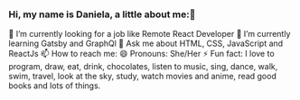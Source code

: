 ### Hi, my name is Daniela, a little about me:👋


🔭 I’m currently looking for a job like Remote React Developer
🌱 I’m currently learning Gatsby and GraphQl
💬 Ask me about HTML, CSS, JavaScript and ReactJs
📫 How to reach me: 
😄 Pronouns: She/Her
⚡ Fun fact: I love to program, draw, eat, drink, chocolates, listen to music, sing, dance, walk, swim, travel, look at the sky, study, watch movies and anime, read good books and lots of things.


